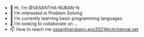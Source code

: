 - 👋 Hi, I’m @VASANTHA-RUBAN-N
- 👀 I’m interested in Problem Solving
- 🌱 I’m currently learning basic programming languages
- 💞️ I’m looking to collaborate on ...
- 📫 How to reach me vasantharubann.ece2021@citchennai.net

<!---
VASANTHA-RUBAN-N/VASANTHA-RUBAN-N is a ✨ special ✨ repository because its `README.md` (this file) appears on your GitHub profile.
You can click the Preview link to take a look at your changes.
--->
